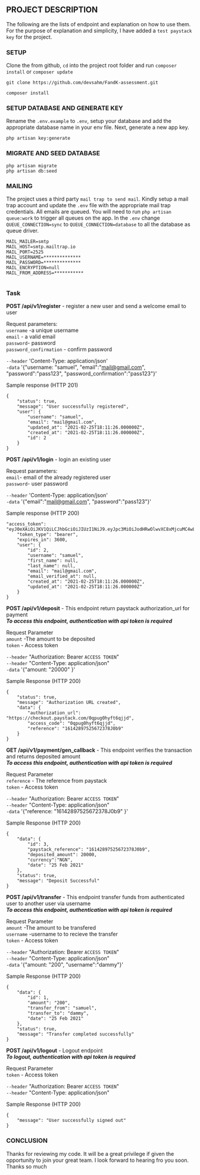 

## PROJECT DESCRIPTION

The following are the lists of endpoint and explanation on how to use them. For the purpose of explanation and simplicity, I have added a `test paystack key` for the project.   


### SETUP
Clone the from github, `cd` into the project root folder and run `composer install` or `composer update`

```
git clone https://github.com/devsahm/FandK-assessment.git

composer install
```

### SETUP DATABASE AND GENERATE KEY
Rename the `.env.example` to `.env`, setup your database and add the appropriate database name in your env file. Next, generate a new app key.

```
php artisan key:generate

```


### MIGRATE AND SEED DATABASE

```
php artisan migrate
php artisan db:seed
```

### MAILING
The project uses a third party `mail trap to send mail`. Kindly setup a mail trap account and update the `.env` file with the appropriate mail trap credentials. All emails are queued. You will need to run `php artisan queue:work` to trigger all queues on the app. In the `.env` change `QUEUE_CONNECTION=sync` to `QUEUE_CONNECTION=database` to all the database as queue driver.

```
MAIL_MAILER=smtp
MAIL_HOST=smtp.mailtrap.io
MAIL_PORT=2525
MAIL_USERNAME=**************
MAIL_PASSWORD=**************
MAIL_ENCRYPTION=null
MAIL_FROM_ADDRESS=***********


```


### Task

**POST /api/v1/register** - register a new user and send a welcome email to user

Request parameters:\
`username` -a unique username \
`email` - a valid email \
`password`- password \
`password_confirmation` - confirm password 



`--header` 'Content-Type: application/json' \
`-data` '{"username: "samuel", "email":"mail@gmail.com", "password":"pass123", "password_confirmation":"pass123"}' 



Sample response (HTTP 201)
```
{
    "status": true,
    "message": "User successfully registered",
    "user": {
        "username": "samuel",
        "email": "mail@gmail.com",
        "updated_at": "2021-02-25T18:11:26.000000Z",
        "created_at": "2021-02-25T18:11:26.000000Z",
        "id": 2
    }
}
```

**POST /api/v1/login** - login an existing user 

Request parameters:\
`email`- email of the already registered user\
`password`- user password  


`--header` 'Content-Type: application/json' \
`-data` '{"email":"mail@gmail.com", "password":"pass123"}'


Sample response (HTTP 200)
```
"access_token": "eyJ0eXAiOiJKV1QiLCJhbGciOiJIUzI1NiJ9.eyJpc3MiOiJodHRwOlwvXC8xMjcuMC4wLjE6ODAwMFwvYXBpXC92MVwvbG9naW4iLCJpYXQiOjE2MTQyNzcwNzAsImV4cCI6MTYxNDI4MDY3MCwibmJmIjoxNjE0Mjc3MDcwLCJqdGkiOiJtSTNhbWFIZlFoSHpTeEI3Iiwic3ViIjoyLCJwcnYiOiIyM2JkNWM4OTQ5ZjYwMGFkYjM5ZTcwMWM0MDA4NzJkYjdhNTk3NmY3In0.iiyyzdyFuFziq2NyXp7pFkRRxJneGBvNMO4KRP7HC0s",
    "token_type": "bearer",
    "expires_in": 3600,
    "user": {
        "id": 2,
        "username": "samuel",
        "first_name": null,
        "last_name": null,
        "email": "mail@gmail.com",
        "email_verified_at": null,
        "created_at": "2021-02-25T18:11:26.000000Z",
        "updated_at": "2021-02-25T18:11:26.000000Z"
    }
}

```

**POST /api/v1/deposit** - This endpoint return paystack authorization_url for payment \
**_To access this endpoint, authentication with api token is required_**

Request Parameter \
`amount` -The  amount to be deposited \
`token` - Access token 

`--header` "Authorization: Bearer `ACCESS TOKEN`" \
`--header` "Content-Type: application/json" \
`-data` '{"amount: "20000" }' 

Sample Response (HTTP 200)
```
{
    "status": true,
    "message": "Authorization URL created",
    "data": {
        "authorization_url": "https://checkout.paystack.com/0qpug0hyft6qjjd",
        "access_code": "0qpug0hyft6qjjd",
        "reference": "16142897525672378J0b9"
    }
}

```


**GET /api/v1/payment/gen_callback** - This endpoint verifies the transaction and returns deposited amount \
**_To access this endpoint, authentication with api token is required_**

Request Parameter \
`reference` - The reference from paystack \
`token` - Access token 

`--header` "Authorization: Bearer `ACCESS TOKEN`" \
`--header` "Content-Type: application/json" \
`-data` '{"reference: "16142897525672378J0b9" }' 

Sample Response (HTTP 200)
```
{
    "data": {
        "id": 3,
        "paystack_reference": "16142897525672378J0b9",
        "deposited_amount": 20000,
        "currency":"NGN",
        "date": "25 Feb 2021"
    },
    "status": true,
    "message": "Deposit Successful"
}

```

**POST /api/v1/transfer** - This endpoint transfer funds from authenticated user to another user via username \
**_To access this endpoint, authentication with api token is required_**

Request Parameter \
`amount` -The  amount to be transfered \
`username` -username to to recieve the transfer \
`token` - Access token 

`--header` "Authorization: Bearer `ACCESS TOKEN`" \
`--header` "Content-Type: application/json" \
`-data` '{"amount: "200", "username":"dammy"}'

Sample Response (HTTP 200)
```
{
    "data": {
        "id": 1,
        "amount": "200",
        "transfer_from": "samuel",
        "transfer_to": "dammy",
        "date": "25 Feb 2021"
    },
    "status": true,
    "message": "Transfer completed successfully"
}

```


**POST /api/v1/logout** - Logout endpoint \
**_To logout, authentication with api token is required_**

Request Parameter \
`token` - Access token 

`--header` "Authorization: Bearer `ACCESS TOKEN`" \
`--header` "Content-Type: application/json" 

Sample Response (HTTP 200)
```
{
    "message": "User successfully signed out"
}

```

### CONCLUSION
Thanks for reviewing my code. It will be a great privilege if given the opportunity to join your great team. I look forward to hearing fro you soon. Thanks so much

